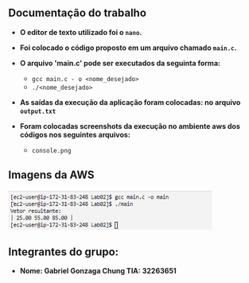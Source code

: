 ## Documentação do trabalho

- **O editor de texto utilizado foi o `nano`.**

- **Foi colocado o código proposto em um arquivo chamado `main.c`.**

- **O arquivo 'main.c' pode ser executados da seguinta forma:** 
	- `gcc main.c - o <nome_desejado>`
	- `./<nome_desejado>`
- **As saídas da execução da aplicação foram colocadas: no arquivo `output.txt`**

- **Foram colocadas screenshots da execução no ambiente aws dos códigos nos seguintes arquivos:**
	- `console.png`

## Imagens da AWS 
![console.png](./console.png "Foto do console da AWS")
## Integrantes do grupo:
- **Nome: Gabriel Gonzaga Chung TIA: 32263651**
